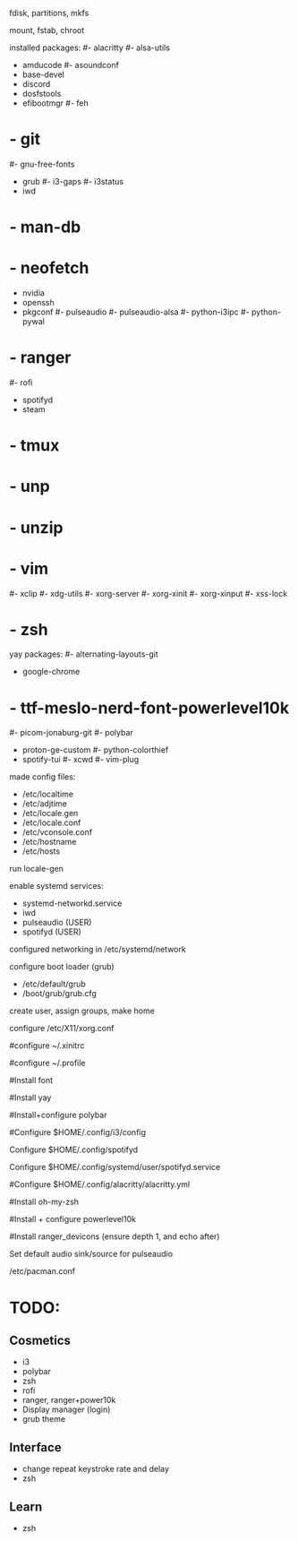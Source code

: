 fdisk, partitions, mkfs

mount, fstab, chroot

installed packages:
#- alacritty
#- alsa-utils
- amducode
#- asoundconf
- base-devel
- discord
- dosfstools
- efibootmgr
#- feh
# - git
#- gnu-free-fonts
- grub
#- i3-gaps
#- i3status
- iwd
# - man-db
# - neofetch
- nvidia
- openssh
- pkgconf
#- pulseaudio
#- pulseaudio-alsa
#- python-i3ipc
#- python-pywal
# - ranger
#- rofi
- spotifyd
- steam
# - tmux
# - unp
# - unzip
# - vim
#- xclip
#- xdg-utils
#- xorg-server
#- xorg-xinit
#- xorg-xinput
#- xss-lock
# - zsh

yay packages:
#- alternating-layouts-git
- google-chrome
# - ttf-meslo-nerd-font-powerlevel10k
#- picom-jonaburg-git
#- polybar
- proton-ge-custom
#- python-colorthief
- spotify-tui
#- xcwd
#- vim-plug

made config files:
- /etc/localtime
- /etc/adjtime
- /etc/locale.gen
- /etc/locale.conf
- /etc/vconsole.conf
- /etc/hostname
- /etc/hosts

run locale-gen

enable systemd services:
- systemd-networkd.service
- iwd
- pulseaudio (USER)
- spotifyd (USER)

configured networking in /etc/systemd/network

configure boot loader (grub)
- /etc/default/grub
- /boot/grub/grub.cfg

create user, assign groups, make home

configure /etc/X11/xorg.conf

#configure ~/.xinitrc

#configure ~/.profile

#Install font

#Install yay

#Install+configure polybar

#Configure $HOME/.config/i3/config

Configure $HOME/.config/spotifyd

Configure $HOME/.config/systemd/user/spotifyd.service

#Configure $HOME/.config/alacritty/alacritty.yml

#Install oh-my-zsh

#Install + configure powerlevel10k

#Install ranger_devicons (ensure depth 1, and echo after)

Set default audio sink/source for pulseaudio

/etc/pacman.conf

# TODO:
## Cosmetics
- i3
- polybar
- zsh
- rofi
- ranger, ranger+power10k
- Display manager (login)
- grub theme

## Interface
- change repeat keystroke rate and delay
- zsh

## Learn
- zsh
